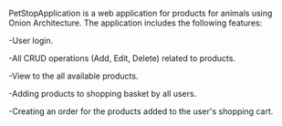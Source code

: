 PetStopApplication is a web application for products for animals using Onion Architecture. The application includes the following features:

-User login.

-All CRUD operations (Add, Edit, Delete) related to products.

-View to the all available products.

-Adding products to shopping basket by all users.

-Creating an order for the products added to the user's shopping cart.
